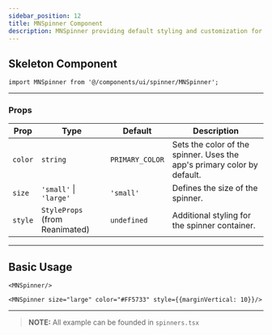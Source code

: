 ```yaml
---
sidebar_position: 12
title: MNSpinner Component
description: MNSpinner providing default styling and customization for consistent usage throughout the app.
---
```


## Skeleton Component

```tsx
import MNSpinner from '@/components/ui/spinner/MNSpinner';
```

---

### Props

| Prop    | Type                           | Default         | Description                                                             |
|---------|--------------------------------|-----------------|-------------------------------------------------------------------------|
| `color` | `string`                       | `PRIMARY_COLOR` | Sets the color of the spinner. Uses the app's primary color by default. |
| `size`  | `'small'` \| `'large'`         | `'small'`       | Defines the size of the spinner.                                        |
| `style` | `StyleProps` (from Reanimated) | `undefined`     | Additional styling for the spinner container.                           |

---

## Basic Usage

```tsx
<MNSpinner/>
```

```tsx
<MNSpinner size="large" color="#FF5733" style={{marginVertical: 10}}/>
```

---

> **NOTE:**
> All example can be founded in `spinners.tsx`
